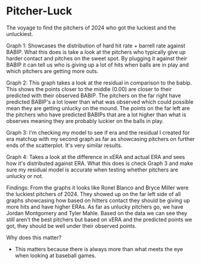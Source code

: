 # Pitcher-Luck
The voyage to find the pitchers of 2024 who got the luckiest and the unluckiest.

Graph 1: Showcases the distribution of hard hit rate + barrell rate against BABIP. What this does  is take a look at the pitchers who typically give up harder contact and pitches on the sweet spot. By plugging it against their BABIP it can tell us who is giving up a lot of hits when balls are in play and which pitchers are getting more outs.

Graph 2: This graph takes a look at the residual in comparison to the babip. This shows the points closer to the middle (0.00) are closer to their predicted with their observed BABIP. The pitchers on the far right have predicted BABIP's a lot lower than what was observed which could possible mean they are getting unlucky on the mound. The points on the far left are the pitchers who have predicted BABIPs that are a lot higher than what is observes meaning they are probably luckier on the balls in play. 

Graph 3: I'm checking my model to see if era and the residual I created for era matchup with my second graph as far as showcasing pitchers on further ends of the scatterplot. It's very similar results.

Graph 4: Takes a look at the difference in xERA and actual ERA and sees how it's distributed against ERA. What this does is check Graph 3 and make sure my residual model is accurate when testing whether pitchers are unlucky or not. 

Findings: From the graphs it looks like Ronel Blanco and Bryce Miller were the luckiest pitchers of 2024. They showed up on the far left side of all graphs showcasing how based on hitters contact they should be giving up more hits and have higher ERAs. As far as unlucky pitchers go, we have Jordan Montgomery and Tyler Mahle. Based on the data we can see they still aren't the best pitchers but based on xERA and the predicted points we got, they should be well under their observed points.

Why does this matter?
- This matters because there is always more than what meets the eye when looking at baseball games. 
